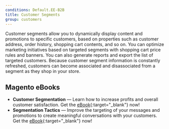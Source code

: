 ```yaml
---
conditions: Default.EE-B2B
title: Customer Segments
group: customers
---
```


Customer segments allow you to dynamically display content and promotions to specific customers, based on properties such as customer address, order history, shopping cart contents, and so on. You can optimize marketing initiatives based on targeted segments with shopping cart price rules and banners. You can also generate reports and export the list of targeted customers. Because customer segment information is constantly refreshed, customers can become associated and disassociated from a segment as they shop in your store.

## Magento eBooks

- **Customer Segmentation** — Learn how to increase profits and overall customer satisfaction. Get the [eBook][1]{:target="_blank"} now!
- **Segmentation Tactics** — Improve the targeting of your messages and promotions to create meaningful conversations with your customers. Get the [eBook][2]{:target="_blank"} now!

[1]: https://magento.com/resources/identifying-your-most-profitable-customers-introduction-customer-segmentation
[2]: https://magento.com/resources/3-segmentation-tactics-ignite-conversion
